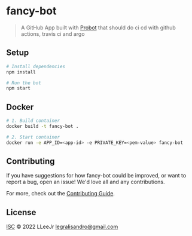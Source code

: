# fancy-bot

> A GitHub App built with [Probot](https://github.com/probot/probot) that should do ci cd with github actions, travis ci and argo

## Setup

```sh
# Install dependencies
npm install

# Run the bot
npm start
```

## Docker

```sh
# 1. Build container
docker build -t fancy-bot .

# 2. Start container
docker run -e APP_ID=<app-id> -e PRIVATE_KEY=<pem-value> fancy-bot
```

## Contributing

If you have suggestions for how fancy-bot could be improved, or want to report a bug, open an issue! We'd love all and any contributions.

For more, check out the [Contributing Guide](CONTRIBUTING.md).

## License

[ISC](LICENSE) © 2022 LLeeJr <legralisandro@gmail.com>


